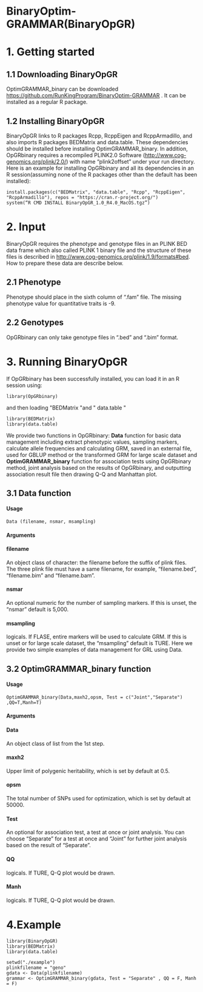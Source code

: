 # BinaryOptim-GRAMMAR(BinaryOpGR)
# 1. Getting started
## 1.1	Downloading BinaryOpGR
OptimGRAMMAR_binary can be downloaded https://github.com/RunKingProgram/BinaryOptim-GRAMMAR
. It can be installed as a regular R package.
## 1.2	Installing BinaryOpGR
BinaryOpGR links to R packages Rcpp, RcppEigen and RcppArmadillo, and also imports R packages BEDMatrix and data.table. These dependencies should be installed before installing OptimGRAMMAR_binary. In addition, OpGRbinary requires a recompiled PLINK2.0 Software (http://www.cog-genomics.org/plink/2.0/) with name “plink2offset” under your run directory. Here is an example for installing OpGRbinary and all its dependencies in an R session(assuming none of the R packages other than the default has been installed):
```
install.packages(c("BEDMatrix", "data.table", "Rcpp", "RcppEigen", "RcppArmadillo"), repos = "https://cran.r-project.org/")
system(“R CMD INSTALL BinaryOpGR_1.0_R4.0_MacOS.tgz”)
```
# 2. Input
BinaryOpGR requires the phenotype and genotype files in an PLINK BED data frame which also called PLINK 1 binary file and the structure of these files is described in http://www.cog-genomics.org/plink/1.9/formats#bed. How to prepare these data are describe below.
## 2.1 Phenotype
Phenotype should place in the sixth column of “.fam” file. The missing phenotype value for quantitative traits is -9.
## 2.2 Genotypes
OpGRbinary can only take genotype files in “.bed” and “.bim” format.
# 3. Running BinaryOpGR
If OpGRbinary has been successfully installed, you can load it in an R session using:
```
library(OpGRbinary)
```
and then loading "BEDMatrix "and " data.table " 
```
library(BEDMatrix)
library(data.table)
```
We provide two functions in OpGRbinary: **Data** function for basic data management including extract phenotypic values, sampling markers, calculate allele frequencies and calculating GRM, saved in an external file, used for GBLUP method or the transformed GRM for large scale dataset and **OptimGRAMMAR_binary** function for association tests using OpGRbinary method, joint analysis based on the results of OpGRbinary, and outputting association result file then drawing Q-Q and Manhattan plot.
## 3.1 Data function
#### Usage
```
Data (filename, nsmar, msampling)
```
#### Arguments

#### filename
An object class of character: the filename before the suffix of plink files. The three plink file must have a same filename, for example, “filename.bed”, “filename.bim” and “filename.bam”.
#### nsmar 
An optional numeric for the number of sampling markers. If this is unset, the “nsmar” default is 5,000.
#### msampling
logicals. If FLASE, entire markers will be used to calculate GRM. If this is unset or for large scale dataset, the “msampling” default is TURE.
Here we provide two simple examples of data management for GRL using Data.
## 3.2 OptimGRAMMAR_binary function
#### Usage
```
OptimGRAMMAR_binary(Data,maxh2,opsm, Test = c("Joint","Separate") ,QQ=T,Manh=T)
```
#### Arguments
#### Data
An object class of list from the 1st step.<br>
#### maxh2
Upper limit of polygenic heritability, which is set by default at 0.5.<br>
#### opsm
The total number of SNPs used for optimization, which is set by  default at 50000.<br>
#### Test
An optional for association test, a test at once or joint analysis. You can choose “Separate” for a 
            test at once and “Joint” for further joint analysis based on the result of “Separate”.<br>
#### QQ
logicals. If TURE, Q-Q plot would be drawn.<br>
#### Manh
logicals. If TURE, Q-Q plot would be drawn.<br>

# 4.Example

```
library(BinaryOpGR)
library(BEDMatrix)
library(data.table)

setwd("./example")
plinkfilename = "geno"
gdata <- Data(plinkfilename)
grammar <- OptimGRAMMAR_binary(gdata, Test = "Separate" , QQ = F, Manh = F)
```
